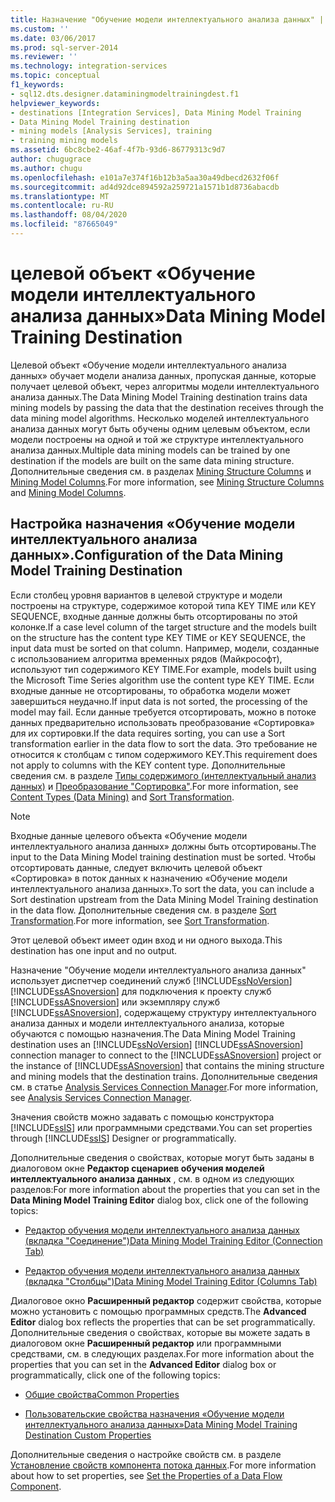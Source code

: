 ```yaml
---
title: Назначение "Обучение модели интеллектуального анализа данных" | Документы Майкрософт
ms.custom: ''
ms.date: 03/06/2017
ms.prod: sql-server-2014
ms.reviewer: ''
ms.technology: integration-services
ms.topic: conceptual
f1_keywords:
- sql12.dts.designer.dataminingmodeltrainingdest.f1
helpviewer_keywords:
- destinations [Integration Services], Data Mining Model Training
- Data Mining Model Training destination
- mining models [Analysis Services], training
- training mining models
ms.assetid: 6bc8cbe2-46af-4f7b-93d6-86779313c9d7
author: chugugrace
ms.author: chugu
ms.openlocfilehash: e101a7e374f16b12b3a5aa30a49dbecd2632f06f
ms.sourcegitcommit: ad4d92dce894592a259721a1571b1d8736abacdb
ms.translationtype: MT
ms.contentlocale: ru-RU
ms.lasthandoff: 08/04/2020
ms.locfileid: "87665049"
---
```

# <a name="data-mining-model-training-destination"></a><span data-ttu-id="e184f-102">целевой объект «Обучение модели интеллектуального анализа данных»</span><span class="sxs-lookup"><span data-stu-id="e184f-102">Data Mining Model Training Destination</span></span>
  <span data-ttu-id="e184f-103">Целевой объект «Обучение модели интеллектуального анализа данных» обучает модели анализа данных, пропуская данные, которые получает целевой объект, через алгоритмы модели интеллектуального анализа данных.</span><span class="sxs-lookup"><span data-stu-id="e184f-103">The Data Mining Model Training destination trains data mining models by passing the data that the destination receives through the data mining model algorithms.</span></span> <span data-ttu-id="e184f-104">Несколько моделей интеллектуального анализа данных могут быть обучены одним целевым объектом, если модели построены на одной и той же структуре интеллектуального анализа данных.</span><span class="sxs-lookup"><span data-stu-id="e184f-104">Multiple data mining models can be trained by one destination if the models are built on the same data mining structure.</span></span> <span data-ttu-id="e184f-105">Дополнительные сведения см. в разделах [Mining Structure Columns](https://docs.microsoft.com/analysis-services/data-mining/mining-structure-columns) и [Mining Model Columns](https://docs.microsoft.com/analysis-services/data-mining/mining-model-columns).</span><span class="sxs-lookup"><span data-stu-id="e184f-105">For more information, see [Mining Structure Columns](https://docs.microsoft.com/analysis-services/data-mining/mining-structure-columns) and [Mining Model Columns](https://docs.microsoft.com/analysis-services/data-mining/mining-model-columns).</span></span>  
  
## <a name="configuration-of-the-data-mining-model-training-destination"></a><span data-ttu-id="e184f-106">Настройка назначения «Обучение модели интеллектуального анализа данных».</span><span class="sxs-lookup"><span data-stu-id="e184f-106">Configuration of the Data Mining Model Training Destination</span></span>  
 <span data-ttu-id="e184f-107">Если столбец уровня вариантов в целевой структуре и модели построены на структуре, содержимое которой типа KEY TIME или KEY SEQUENCE, входные данные должны быть отсортированы по этой колонке.</span><span class="sxs-lookup"><span data-stu-id="e184f-107">If a case level column of the target structure and the models built on the structure has the content type KEY TIME or KEY SEQUENCE, the input data must be sorted on that column.</span></span> <span data-ttu-id="e184f-108">Например, модели, созданные с использованием алгоритма временных рядов (Майкрософт), используют тип содержимого KEY TIME.</span><span class="sxs-lookup"><span data-stu-id="e184f-108">For example, models built using the Microsoft Time Series algorithm use the content type KEY TIME.</span></span> <span data-ttu-id="e184f-109">Если входные данные не отсортированы, то обработка модели может завершиться неудачно.</span><span class="sxs-lookup"><span data-stu-id="e184f-109">If input data is not sorted, the processing of the model may fail.</span></span> <span data-ttu-id="e184f-110">Если данные требуется отсортировать, можно в потоке данных предварительно использовать преобразование «Сортировка» для их сортировки.</span><span class="sxs-lookup"><span data-stu-id="e184f-110">If the data requires sorting, you can use a Sort transformation earlier in the data flow to sort the data.</span></span> <span data-ttu-id="e184f-111">Это требование не относится к столбцам с типом содержимого KEY.</span><span class="sxs-lookup"><span data-stu-id="e184f-111">This requirement does not apply to columns with the KEY content type.</span></span> <span data-ttu-id="e184f-112">Дополнительные сведения см. в разделе [Типы содержимого (интеллектуальный анализ данных)](https://docs.microsoft.com/analysis-services/data-mining/content-types-data-mining) и [Преобразование "Сортировка"](transformations/sort-transformation.md).</span><span class="sxs-lookup"><span data-stu-id="e184f-112">For more information, see [Content Types &#40;Data Mining&#41;](https://docs.microsoft.com/analysis-services/data-mining/content-types-data-mining) and [Sort Transformation](transformations/sort-transformation.md).</span></span>  
  
> [!NOTE]  
>  <span data-ttu-id="e184f-113">Входные данные целевого объекта «Обучение модели интеллектуального анализа данных» должны быть отсортированы.</span><span class="sxs-lookup"><span data-stu-id="e184f-113">The input to the Data Mining Model training destination must be sorted.</span></span> <span data-ttu-id="e184f-114">Чтобы отсортировать данные, следует включить целевой объект «Сортировка» в поток данных к назначению «Обучение модели интеллектуального анализа данных».</span><span class="sxs-lookup"><span data-stu-id="e184f-114">To sort the data, you can include a Sort destination upstream from the Data Mining Model Training destination in the data flow.</span></span> <span data-ttu-id="e184f-115">Дополнительные сведения см. в разделе [Sort Transformation](transformations/sort-transformation.md).</span><span class="sxs-lookup"><span data-stu-id="e184f-115">For more information, see [Sort Transformation](transformations/sort-transformation.md).</span></span>  
  
 <span data-ttu-id="e184f-116">Этот целевой объект имеет один вход и ни одного выхода.</span><span class="sxs-lookup"><span data-stu-id="e184f-116">This destination has one input and no output.</span></span>  
  
 <span data-ttu-id="e184f-117">Назначение "Обучение модели интеллектуального анализа данных" использует диспетчер соединений служб [!INCLUDE[ssNoVersion](../../includes/ssnoversion-md.md)] [!INCLUDE[ssASnoversion](../../includes/ssasnoversion-md.md)] для подключения к проекту служб [!INCLUDE[ssASnoversion](../../includes/ssasnoversion-md.md)] или экземпляру служб [!INCLUDE[ssASnoversion](../../includes/ssasnoversion-md.md)], содержащему структуру интеллектуального анализа данных и модели интеллектуального анализа, которые обучаются с помощью назначения.</span><span class="sxs-lookup"><span data-stu-id="e184f-117">The Data Mining Model Training destination uses an [!INCLUDE[ssNoVersion](../../includes/ssnoversion-md.md)] [!INCLUDE[ssASnoversion](../../includes/ssasnoversion-md.md)] connection manager to connect to the [!INCLUDE[ssASnoversion](../../includes/ssasnoversion-md.md)] project or the instance of [!INCLUDE[ssASnoversion](../../includes/ssasnoversion-md.md)] that contains the mining structure and mining models that the destination trains.</span></span> <span data-ttu-id="e184f-118">Дополнительные сведения см. в статье [Analysis Services Connection Manager](../connection-manager/analysis-services-connection-manager.md).</span><span class="sxs-lookup"><span data-stu-id="e184f-118">For more information, see [Analysis Services Connection Manager](../connection-manager/analysis-services-connection-manager.md).</span></span>  
  
 <span data-ttu-id="e184f-119">Значения свойств можно задавать с помощью конструктора [!INCLUDE[ssIS](../../includes/ssis-md.md)] или программными средствами.</span><span class="sxs-lookup"><span data-stu-id="e184f-119">You can set properties through [!INCLUDE[ssIS](../../includes/ssis-md.md)] Designer or programmatically.</span></span>  
  
 <span data-ttu-id="e184f-120">Дополнительные сведения о свойствах, которые могут быть заданы в диалоговом окне **Редактор сценариев обучения моделей интеллектуального анализа данных** , см. в одном из следующих разделов:</span><span class="sxs-lookup"><span data-stu-id="e184f-120">For more information about the properties that you can set in the **Data Mining Model Training Editor** dialog box, click one of the following topics:</span></span>  
  
-   [<span data-ttu-id="e184f-121">Редактор обучения модели интеллектуального анализа данных (вкладка "Соединение")</span><span class="sxs-lookup"><span data-stu-id="e184f-121">Data Mining Model Training Editor &#40;Connection Tab&#41;</span></span>](../data-mining-model-training-editor-connection-tab.md)  
  
-   [<span data-ttu-id="e184f-122">Редактор обучения модели интеллектуального анализа данных (вкладка "Столбцы")</span><span class="sxs-lookup"><span data-stu-id="e184f-122">Data Mining Model Training Editor &#40;Columns Tab&#41;</span></span>](../data-mining-model-training-editor-columns-tab.md)  
  
 <span data-ttu-id="e184f-123">Диалоговое окно **Расширенный редактор** содержит свойства, которые можно установить с помощью программных средств.</span><span class="sxs-lookup"><span data-stu-id="e184f-123">The **Advanced Editor** dialog box reflects the properties that can be set programmatically.</span></span> <span data-ttu-id="e184f-124">Дополнительные сведения о свойствах, которые вы можете задать в диалоговом окне **Расширенный редактор** или программными средствами, см. в следующих разделах.</span><span class="sxs-lookup"><span data-stu-id="e184f-124">For more information about the properties that you can set in the **Advanced Editor** dialog box or programmatically, click one of the following topics:</span></span>  
  
-   [<span data-ttu-id="e184f-125">Общие свойства</span><span class="sxs-lookup"><span data-stu-id="e184f-125">Common Properties</span></span>](../common-properties.md)  
  
-   [<span data-ttu-id="e184f-126">Пользовательские свойства назначения «Обучение модели интеллектуального анализа данных»</span><span class="sxs-lookup"><span data-stu-id="e184f-126">Data Mining Model Training Destination Custom Properties</span></span>](data-mining-model-training-destination-custom-properties.md)  
  
 <span data-ttu-id="e184f-127">Дополнительные сведения о настройке свойств см. в разделе [Установление свойств компонента потока данных](set-the-properties-of-a-data-flow-component.md).</span><span class="sxs-lookup"><span data-stu-id="e184f-127">For more information about how to set properties, see [Set the Properties of a Data Flow Component](set-the-properties-of-a-data-flow-component.md).</span></span>  
  
  
